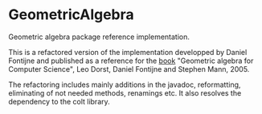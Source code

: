 # GeometricAlgebra
Geometric algebra package reference implementation.

This is a refactored version of the implementation developped by Daniel Fontijne and published as a reference for the [book](https://geometricalgebra.org) "Geometric algebra for Computer Science", Leo Dorst, Daniel Fontijne and Stephen Mann, 2005.

The refactoring includes mainly additions in the javadoc, reformatting, eliminating of not needed methods, renamings etc. It also resolves the dependency to the colt library.
